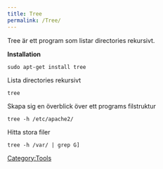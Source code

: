 ```yaml
---
title: Tree
permalink: /Tree/
---
```


Tree är ett program som listar directories rekursivt.

**Installation**

`sudo apt-get install tree`

Lista directories rekursivt

`tree`

Skapa sig en överblick över ett programs filstruktur

`tree -h /etc/apache2/`

Hitta stora filer

`tree -h /var/ | grep G]`

[Category:Tools](/Category:Tools "wikilink")